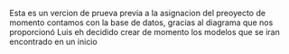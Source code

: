 Esta es un vercion de prueva previa a la asignacion del preoyecto de momento contamos con la base de datos, gracias al diagrama que nos proporcionó Luis eh decidido crear de momento los modelos que se iran encontrado en un inicio

